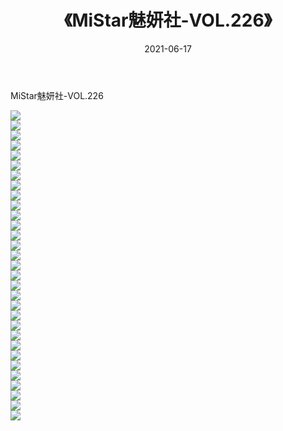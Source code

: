 ﻿---
layout: post
title:  《MiStar魅妍社-VOL.226》
date:   2021-06-17
img: http://img.660000.xyz/Sharelink/网络美图/2021/MiStar魅妍社-VOL.226/000.jpg
categories: [美女, 清纯, 唯美]
---

MiStar魅妍社-VOL.226

  ![](http://img.660000.xyz/Sharelink/网络美图/2021/MiStar魅妍社-VOL.226/001.jpg) <br> ![](http://img.660000.xyz/Sharelink/网络美图/2021/MiStar魅妍社-VOL.226/002.jpg) <br> ![](http://img.660000.xyz/Sharelink/网络美图/2021/MiStar魅妍社-VOL.226/003.jpg) <br> ![](http://img.660000.xyz/Sharelink/网络美图/2021/MiStar魅妍社-VOL.226/004.jpg) <br> ![](http://img.660000.xyz/Sharelink/网络美图/2021/MiStar魅妍社-VOL.226/005.jpg) <br> ![](http://img.660000.xyz/Sharelink/网络美图/2021/MiStar魅妍社-VOL.226/006.jpg) <br> ![](http://img.660000.xyz/Sharelink/网络美图/2021/MiStar魅妍社-VOL.226/007.jpg) <br> ![](http://img.660000.xyz/Sharelink/网络美图/2021/MiStar魅妍社-VOL.226/008.jpg) <br> ![](http://img.660000.xyz/Sharelink/网络美图/2021/MiStar魅妍社-VOL.226/009.jpg) <br> ![](http://img.660000.xyz/Sharelink/网络美图/2021/MiStar魅妍社-VOL.226/010.jpg) <br> ![](http://img.660000.xyz/Sharelink/网络美图/2021/MiStar魅妍社-VOL.226/011.jpg) <br> ![](http://img.660000.xyz/Sharelink/网络美图/2021/MiStar魅妍社-VOL.226/012.jpg) <br> ![](http://img.660000.xyz/Sharelink/网络美图/2021/MiStar魅妍社-VOL.226/013.jpg) <br> ![](http://img.660000.xyz/Sharelink/网络美图/2021/MiStar魅妍社-VOL.226/014.jpg) <br> ![](http://img.660000.xyz/Sharelink/网络美图/2021/MiStar魅妍社-VOL.226/015.jpg) <br> ![](http://img.660000.xyz/Sharelink/网络美图/2021/MiStar魅妍社-VOL.226/016.jpg) <br> ![](http://img.660000.xyz/Sharelink/网络美图/2021/MiStar魅妍社-VOL.226/017.jpg) <br> ![](http://img.660000.xyz/Sharelink/网络美图/2021/MiStar魅妍社-VOL.226/018.jpg) <br> ![](http://img.660000.xyz/Sharelink/网络美图/2021/MiStar魅妍社-VOL.226/019.jpg) <br> ![](http://img.660000.xyz/Sharelink/网络美图/2021/MiStar魅妍社-VOL.226/020.jpg) <br> ![](http://img.660000.xyz/Sharelink/网络美图/2021/MiStar魅妍社-VOL.226/021.jpg) <br> ![](http://img.660000.xyz/Sharelink/网络美图/2021/MiStar魅妍社-VOL.226/022.jpg) <br> ![](http://img.660000.xyz/Sharelink/网络美图/2021/MiStar魅妍社-VOL.226/023.jpg) <br> ![](http://img.660000.xyz/Sharelink/网络美图/2021/MiStar魅妍社-VOL.226/024.jpg) <br> ![](http://img.660000.xyz/Sharelink/网络美图/2021/MiStar魅妍社-VOL.226/025.jpg) <br> ![](http://img.660000.xyz/Sharelink/网络美图/2021/MiStar魅妍社-VOL.226/026.jpg) <br> ![](http://img.660000.xyz/Sharelink/网络美图/2021/MiStar魅妍社-VOL.226/027.jpg) <br> ![](http://img.660000.xyz/Sharelink/网络美图/2021/MiStar魅妍社-VOL.226/028.jpg) <br> ![](http://img.660000.xyz/Sharelink/网络美图/2021/MiStar魅妍社-VOL.226/029.jpg) <br> ![](http://img.660000.xyz/Sharelink/网络美图/2021/MiStar魅妍社-VOL.226/030.jpg) <br> ![](http://img.660000.xyz/Sharelink/网络美图/2021/MiStar魅妍社-VOL.226/031.jpg) <br>